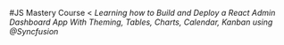 #JS Mastery Course
<
*Learning how to Build and Deploy a React Admin Dashboard App With Theming, Tables, Charts, Calendar, Kanban using @Syncfusion*
